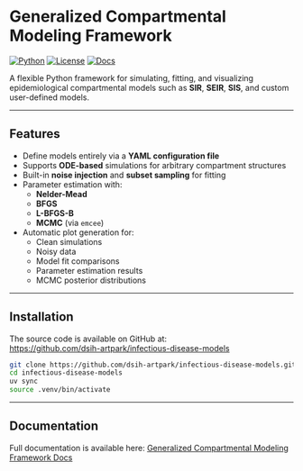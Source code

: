 # Generalized Compartmental Modeling Framework

[![Python](https://img.shields.io/badge/Python-3.11%2B-blue)](https://www.python.org/)
[![License](https://img.shields.io/badge/License-MIT-green)](LICENSE)
[![Docs](https://img.shields.io/badge/Docs-MkDocs%20Material-blueviolet)](https://dsih-artpark.github.io/infectious-disease-models/)

A flexible Python framework for simulating, fitting, and visualizing epidemiological compartmental models such as **SIR**, **SEIR**, **SIS**, and custom user-defined models.

---

## Features

- Define models entirely via a **YAML configuration file**
- Supports **ODE-based** simulations for arbitrary compartment structures
- Built-in **noise injection** and **subset sampling** for fitting
- Parameter estimation with:
  - **Nelder-Mead**
  - **BFGS**
  - **L-BFGS-B**
  - **MCMC** (via `emcee`)
- Automatic plot generation for:
  - Clean simulations
  - Noisy data
  - Model fit comparisons
  - Parameter estimation results
  - MCMC posterior distributions

---

## Installation

The source code is available on GitHub at:  
https://github.com/dsih-artpark/infectious-disease-models

```bash
git clone https://github.com/dsih-artpark/infectious-disease-models.git
cd infectious-disease-models
uv sync
source .venv/bin/activate
```
---

## Documentation

Full documentation is available here:
[Generalized Compartmental Modeling Framework Docs](https://dsih-artpark.github.io/infectious-disease-models/)